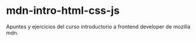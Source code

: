# mdn-intro-html-css-js
Apuntes y ejercicios del curso introductorio a frontend developer de mozilla mdn. 
